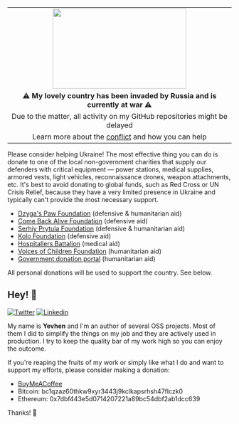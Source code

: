 <table align="center">
  <tr>
    <td align="center"><img src="https://upload.wikimedia.org/wikipedia/commons/thumb/a/ad/Flag_of_Ukraine_%28with_coat_of_arms_2%29.svg/1280px-Flag_of_Ukraine_%28with_coat_of_arms_2%29.svg.png" width="300" height="180"></td>
  </tr>
  <tr>
    <td align="center"><b>⚠ My lovely country has been invaded by Russia and is currently at war ⚠</b></td>
  </tr>
  <tr>
    <td align="center">Due to the matter, all activity on my GitHub repositories might be delayed</td>
  </tr>
  <tr>
    <td align="center">Learn more about the <a href="https://uacrisis.org/en/russia-attacks-ukraine-live-update">conflict</a> and how you can help</td>
  </tr>
</table>

<p>Please consider helping Ukraine! The most effective thing you can do is donate to one of the local non-government charities that supply our defenders with critical equipment — power stations, medical supplies, armored vests, light vehicles, reconnaissance drones, weapon attachments, etc. It's best to avoid donating to global funds, such as Red Cross or UN Crisis Relief, because they have a very limited presence in Ukraine and typically can't provide the most necessary support.

<p>
<ul><li><a href="https://dzygaspaw.com/support?source=yevhen" target="_blank"><span class="font-semibold">Dzyga's Paw</span> Foundation</a> <!-- -->(defensive &amp; humanitarian aid)</li><li><a href="https://savelife.in.ua/en/donate-en/?source=yevhen" target="_blank"><span class="font-semibold">Come Back Alive</span> Foundation</a> <!-- -->(defensive aid)</li><li><a href="https://prytulafoundation.org/en/home/support_page?source=yevhen" target="_blank"><span class="font-semibold">Serhiy Prytula</span> Foundation</a> <!-- -->(defensive &amp; humanitarian aid)</li><li><a href="https://koloua.com/en/donate?source=yevhen" target="_blank"><span class="font-semibold">Kolo</span> Foundation</a> <!-- -->(defensive aid)</li><li><a href="https://hospitallers.life/needs-hospitallers?source=yevhen" target="_blank"><span class="font-semibold">Hospitallers Battalion</span></a> <!-- -->(medical aid)</li><li><a href="https://voices.org.ua/en/donat?source=yevhen" target="_blank"><span class="font-semibold">Voices of Children</span> Foundation</a> <!-- -->(humanitarian aid)</li><li><a href="https://u24.gov.ua" target="_blank">Government donation portal</a> (humanitarian aid)</li></ul>
</p>

<p>All personal donations will be used to support the country. See below.</p>

## Hey! 👋

[![Twitter](https://img.shields.io/badge/Twitter-1DA1F2?style=for-the-badge&logo=twitter&logoColor=white)](https://twitter.com/yevhen)
[![Linkedin](https://img.shields.io/badge/LinkedIn-0077B5?style=for-the-badge&logo=linkedin&logoColor=white)](https://linkedin.com/in/trustedsolutions)

My name is **Yevhen** and I'm an author of several OSS projects. Most of them I did to simplify the things on my job and they are actively used in production. I try to keep the quality bar of my work high so you can enjoy the outcome.

If you're reaping the fruits of my work or simply like what I do and want to support my efforts, please consider making a donation:

<ul><li><a href="https://www.buymeacoffee.com/yevhen">BuyMeACoffee</a></li><li>Bitcoin: bc1qzaz60thkw9xyr3443j9kclkapsrhsh47flczk0</li><li>Ethereum: 0x7dbf443e5d0714207221a89bc54dbf2ab1dcc639</li></ul>

Thanks! 💝
